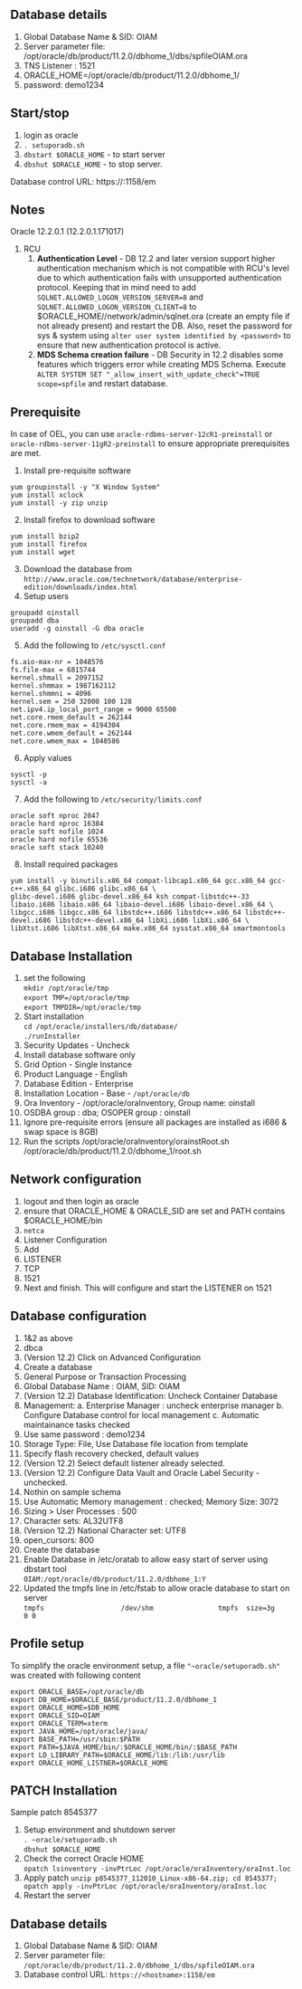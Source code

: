 Database details
----------------

1. Global Database Name & SID: OIAM
2. Server parameter file: /opt/oracle/db/product/11.2.0/dbhome_1/dbs/spfileOIAM.ora
3. TNS Listener : 1521
4. ORACLE_HOME=/opt/oracle/db/product/11.2.0/dbhome_1/
5. password: demo1234

Start/stop
----------

1. login as oracle
2. `. setuporadb.sh`
3. `dbstart $ORACLE_HOME` - to start server
4. `dbshut $ORACLE_HOME` - to stop server.

Database control URL: https://<hostname>:1158/em

Notes
------

Oracle 12.2.0.1 (12.2.0.1.171017)

1. RCU
    1. **Authentication Level** - DB 12.2 and later version support higher authentication mechanism which is not compatible with RCU's level due to which authentication fails with unsupported authentication protocol. Keeping that in mind need to add `SQLNET.ALLOWED_LOGON_VERSION_SERVER=8` and `SQLNET.ALLOWED_LOGON_VERSION_CLIENT=8` to $ORACLE_HOME//network/admin/sqlnet.ora (create an empty file if not already present) and restart the DB. Also, reset the password for sys & system using `alter user system identified by <password>` to ensure that new authentication protocol is active.
     2. **MDS Schema creation failure** - DB Security in 12.2 disables some features which triggers error while creating MDS Schema. Execute `ALTER SYSTEM SET "_allow_insert_with_update_check"=TRUE scope=spfile` and restart database.

Prerequisite
------------

In case of OEL, you can use `oracle-rdbms-server-12cR1-preinstall` or `oracle-rdbms-server-11gR2-preinstall` to ensure appropriate prerequisites are met.

1. Install pre-requisite software
```
yum groupinstall -y "X Window System"
yum install xclock
yum install -y zip unzip
```
2. Install firefox to download software
```
yum install bzip2
yum install firefox
yum install wget
```
3. Download the database from `http://www.oracle.com/technetwork/database/enterprise-edition/downloads/index.html`
4. Setup users
```
groupadd oinstall
groupadd dba
useradd -g oinstall -G dba oracle
```
5. Add the following to `/etc/sysctl.conf`
```
fs.aio-max-nr = 1048576
fs.file-max = 6815744
kernel.shmall = 2097152
kernel.shmmax = 1987162112
kernel.shmmni = 4096
kernel.sem = 250 32000 100 128
net.ipv4.ip_local_port_range = 9000 65500
net.core.rmem_default = 262144
net.core.rmem_max = 4194304
net.core.wmem_default = 262144
net.core.wmem_max = 1048586
```
6. Apply values
```
sysctl -p
sysctl -a
```
7. Add the following to `/etc/security/limits.conf`
```
oracle soft nproc 2047
oracle hard nproc 16384
oracle soft nofile 1024
oracle hard nofile 65536
oracle soft stack 10240
```
8. Install required packages
```
yum install -y binutils.x86_64 compat-libcap1.x86_64 gcc.x86_64 gcc-c++.x86_64 glibc.i686 glibc.x86_64 \
glibc-devel.i686 glibc-devel.x86_64 ksh compat-libstdc++-33 libaio.i686 libaio.x86_64 libaio-devel.i686 libaio-devel.x86_64 \
libgcc.i686 libgcc.x86_64 libstdc++.i686 libstdc++.x86_64 libstdc++-devel.i686 libstdc++-devel.x86_64 libXi.i686 libXi.x86_64 \
libXtst.i686 libXtst.x86_64 make.x86_64 sysstat.x86_64 smartmontools
```

Database Installation
--------------------

1. set the following <br>
```mkdir /opt/oracle/tmp```<br>
```export TMP=/opt/oracle/tmp```<br>
```export TMPDIR=/opt/oracle/tmp```<br>
2. Start installation<br>
`cd /opt/oracle/installers/db/database/`<br>
`./runInstaller`<br>
3. Security Updates - Uncheck
4. Install database software only
5. Grid Option - Single Instance
6. Product Language - English
7. Database Edition - Enterprise
8. Installation Location - Base - `/opt/oracle/db`
9. Ora Inventory - /opt/oracle/oraInventory, Group name: oinstall
10. OSDBA group : dba; OSOPER group : oinstall
11. Ignore pre-requisite errors (ensure all packages are installed as i686 & swap space is 8GB)
12. Run the scripts
/opt/oracle/oraInventory/orainstRoot.sh
/opt/oracle/db/product/11.2.0/dbhome_1/root.sh

Network configuration
---------------------

1. logout and then login as oracle
2. ensure that ORACLE_HOME & ORACLE_SID are set and PATH contains $ORACLE_HOME/bin
3. `netca`
4. Listener Configuration
5. Add
6. LISTENER
7. TCP
8. 1521
9. Next and finish.
This will configure and start the LISTENER on 1521

Database configuration
----------------------

1. 1&2 as above
2. dbca
2. (Version 12.2) Click on Advanced Configuration
3. Create a database
4. General Purpose or Transaction Processing
5. Global Database Name : OIAM, SID: OIAM
6. (Version 12.2) Database Identification: Uncheck Container Database
6. Management:
a. Enterprise Manager : uncheck enterprise manager
b. Configure Database control for local management
c. Automatic maintainance tasks checked
7. Use same password : demo1234
8. Storage Type: File, Use Database file location from template
9. Specify flash recovery checked, default values
10. (Version 12.2) Select default listener already selected.
11. (Version 12.2) Configure Data Vault and Oracle Label Security - unchecked.
10. Nothin on sample schema
11. Use Automatic Memory management : checked; Memory Size: 3072
12. Sizing > User Processes : 500
13. Character sets: AL32UTF8
13. (Version 12.2) National Character set: UTF8
14. open_cursors: 800
15. Create the database
16. Enable Database in /etc/oratab to allow easy start of server using dbstart tool<br>
`OIAM:/opt/oracle/db/product/11.2.0/dbhome_1:Y`
17. Updated the tmpfs line in /etc/fstab to allow oracle database to start on server<br>
`tmpfs                   /dev/shm                tmpfs  size=3g        0 0`

Profile setup
------------

To simplify the oracle environment setup, a file `"~oracle/setuporadb.sh"` was created with following content
```
export ORACLE_BASE=/opt/oracle/db
export DB_HOME=$ORACLE_BASE/product/11.2.0/dbhome_1
export ORACLE_HOME=$DB_HOME
export ORACLE_SID=OIAM
export ORACLE_TERM=xterm
export JAVA_HOME=/opt/oracle/java/
export BASE_PATH=/usr/sbin:$PATH
export PATH=$JAVA_HOME/bin/:$ORACLE_HOME/bin/:$BASE_PATH
export LD_LIBRARY_PATH=$ORACLE_HOME/lib:/lib:/usr/lib
export ORACLE_HOME_LISTNER=$ORACLE_HOME
```

PATCH Installation
------------------
Sample patch 8545377

1. Setup environment and shutdown server<br>
`. ~oracle/setuporadb.sh`<br>
`dbshut $ORACLE_HOME`<br>
2. Check the correct Oracle HOME<br>
`opatch lsinventory -invPtrLoc /opt/oracle/oraInventory/oraInst.loc`
3. Apply patch
`unzip p8545377_112010_Linux-x86-64.zip; cd 8545377; opatch apply -invPtrLoc /opt/oracle/oraInventory/oraInst.loc`
4. Restart the server


Database details
----------------

1. Global Database Name & SID: OIAM
2. Server parameter file: `/opt/oracle/db/product/11.2.0/dbhome_1/dbs/spfileOIAM.ora`
3. Database control URL: `https://<hostname>:1158/em`
